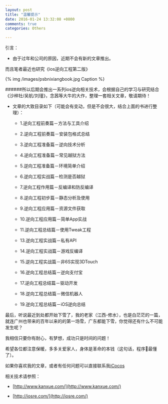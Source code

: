 ```yaml
---
layout: post
title: "温馨提示"
date: 2016-01-24 13:32:08 +0800
comments: true
categories: Others

---
```

 
 
引言：

* 由于过年和公司的原因，近期不会有新的文章推出。



而且笔者最近也研究《ios逆向工程第二版》



{% img /images/psbnixiangbook.jpg Caption %}  




######所以后期会推出一系列ios逆向相关技术，会根据自己的学习与研究结合《沙梓社/吴航/刘瑾》，念茜等大牛的大作，整理一套相关文章，敬请期待！



+ 文章的大致目录如下（可能会有变动，但是不会很大，结合上面的书进行整理）：

	- 1.逆向工程前奏篇－方法与工具介绍
	
	- 2.逆向工程前奏篇－安装包格式总结
	
	- 3.逆向工程准备篇－逆向技术分析
	
	- 4.逆向工程准备篇－常见越狱方法
	
	- 5.逆向工程准备篇－环境简单介绍
	
	- 6.逆向工程实战篇－检测是否越狱
	
	- 7.逆向工程作用篇－反编译和防反编译
	
	- 8.逆向工程初步篇－静态分析及使用
	
	- 9.逆向工程应用篇－资源文件获取
	
	- 10.逆向工程应用篇－简单App实战
	
	- 11.逆向工程总结篇－使用Tweak工程

	- 13.逆向工程实战篇－私有API
	
	- 14.逆向工程实战篇－游戏反编译
	
	- 15.逆向工程实战篇－非6S实现3DTouch
	
	- 16.逆向工程总结篇－逆向支付宝
	
	- 17.逆向工程总结篇－驱动开发
	
	- 18.逆向工程总结篇－微信机器人
	
	- 19.逆向工程总结篇－iOS逆向总结


最后，听说最近到处都开始下雪了，我的老家（江西-修水），也是白茫茫的一篇，就连广州也带来的百年以来的的第一场雪，广东都能下雪，你觉得还有什么不可能发生呢？



我相信只要你有耐心，有梦想，成功只是时间的问题！



希望各位都注意保暖，多多关爱家人，身体是革命的本钱（这句话，程序🐶最懂了）。




如果你喜欢我的文章，或者有任何问题可以直接联系我[iCocos](http://al1020119.github.io/icocos/)


相关技术请参照：

* [http://www.kanxue.com/](http://www.kanxue.com/)

* [http://iosre.com/](http://iosre.com/)
